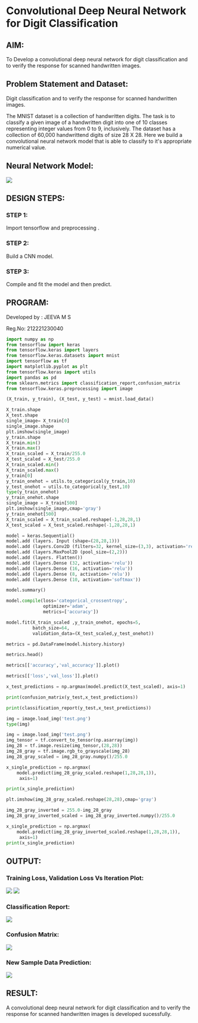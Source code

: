 # Convolutional Deep Neural Network for Digit Classification

## AIM:

To Develop a convolutional deep neural network for digit classification and to verify the response for scanned handwritten images.

## Problem Statement and Dataset:
Digit classification and to verify the response for scanned handwritten images.

The MNIST dataset is a collection of handwritten digits. The task is to classify a given image of a handwritten digit into one of 10 classes representing integer values from 0 to 9, inclusively. The dataset has a collection of 60,000 handwrittend digits of size 28 X 28. Here we build a convolutional neural network model that is able to classify to it's appropriate numerical value.

## Neural Network Model:

![](./6.png)

## DESIGN STEPS:
### STEP 1:
Import tensorflow and preprocessing .

### STEP 2:
Build a CNN model.

### STEP 3:
Compile and fit the model and then predict.
## PROGRAM:
Developed by : JEEVA M S 

Reg.No: 212221230040

```python
import numpy as np
from tensorflow import keras
from tensorflow.keras import layers
from tensorflow.keras.datasets import mnist
import tensorflow as tf
import matplotlib.pyplot as plt
from tensorflow.keras import utils
import pandas as pd
from sklearn.metrics import classification_report,confusion_matrix
from tensorflow.keras.preprocessing import image

(X_train, y_train), (X_test, y_test) = mnist.load_data()

X_train.shape
X_test.shape
single_image= X_train[0]
single_image.shape
plt.imshow(single_image)
y_train.shape
X_train.min()
X_train.max()
X_train_scaled = X_train/255.0
X_test_scaled = X_test/255.0
X_train_scaled.min()
X_train_scaled.max()
y_train[0]
y_train_onehot = utils.to_categorical(y_train,10)
y_test_onehot = utils.to_categorical(y_test,10)
type(y_train_onehot)
y_train_onehot.shape
single_image = X_train[500]
plt.imshow(single_image,cmap='gray')
y_train_onehot[500]
X_train_scaled = X_train_scaled.reshape(-1,28,28,1)
X_test_scaled = X_test_scaled.reshape(-1,28,28,1)

model = keras.Sequential()
model.add (layers. Input (shape=(28,28,1)))
model.add (layers.Conv2D (filters=32, kernel_size=(3,3), activation='relu')) 
model.add (layers.MaxPool2D (pool_size=(2,2)))
model.add (layers. Flatten())
model.add (layers.Dense (32, activation='relu'))
model.add (layers.Dense (16, activation='relu'))
model.add (layers.Dense (8, activation='relu'))
model.add (layers.Dense (10, activation='softmax'))

model.summary()

model.compile(loss='categorical_crossentropy',
              optimizer='adam',
              metrics=['accuracy'])

model.fit(X_train_scaled ,y_train_onehot, epochs=5,
          batch_size=64, 
          validation_data=(X_test_scaled,y_test_onehot))

metrics = pd.DataFrame(model.history.history)

metrics.head()

metrics[['accuracy','val_accuracy']].plot()

metrics[['loss','val_loss']].plot()

x_test_predictions = np.argmax(model.predict(X_test_scaled), axis=1)

print(confusion_matrix(y_test,x_test_predictions))

print(classification_report(y_test,x_test_predictions))

img = image.load_img('test.png')
type(img)

img = image.load_img('test.png')
img_tensor = tf.convert_to_tensor(np.asarray(img))
img_28 = tf.image.resize(img_tensor,(28,28))
img_28_gray = tf.image.rgb_to_grayscale(img_28)
img_28_gray_scaled = img_28_gray.numpy()/255.0

x_single_prediction = np.argmax(
    model.predict(img_28_gray_scaled.reshape(1,28,28,1)),
     axis=1)

print(x_single_prediction)

plt.imshow(img_28_gray_scaled.reshape(28,28),cmap='gray')

img_28_gray_inverted = 255.0-img_28_gray
img_28_gray_inverted_scaled = img_28_gray_inverted.numpy()/255.0

x_single_prediction = np.argmax(
    model.predict(img_28_gray_inverted_scaled.reshape(1,28,28,1)),
     axis=1)   
print(x_single_prediction)
```

## OUTPUT:

### Training Loss, Validation Loss Vs Iteration Plot:
![](./1.png)
![](./2.png)
### Classification Report:
![](./4.png)

### Confusion Matrix:
![](./3.png)

### New Sample Data Prediction:
![](./5.png)


## RESULT:
A convolutional deep neural network for digit classification and to verify the response for scanned handwritten images is developed sucessfully.